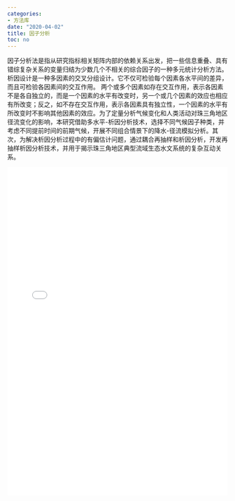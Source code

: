 ```yaml
---
categories:
- 方法库
date: "2020-04-02"
title: 因子分析
toc: no
---
```


因子分析法是指从研究指标相关矩阵内部的依赖关系出发，把一些信息重叠、具有错综复杂关系的变量归结为少数几个不相关的综合因子的一种多元统计分析方法。析因设计是一种多因素的交叉分组设计。它不仅可检验每个因素各水平间的差异，而且可检验各因素间的交互作用。 两个或多个因素如存在交互作用，表示各因素不是各自独立的，而是一个因素的水平有改变时，另一个或几个因素的效应也相应有所改变；反之，如不存在交互作用，表示各因素具有独立性，一个因素的水平有所改变时不影响其他因素的效应。为了定量分析气候变化和人类活动对珠三角地区径流变化的影响，本研究借助多水平-析因分析技术，选择不同气候因子种类，并考虑不同提前时间的前期气候，开展不同组合情景下的降水-径流模拟分析。其次，为解决析因分析过程中的有偏估计问题，通过耦合再抽样和析因分析，开发再抽样析因分析技术，并用于揭示珠三角地区典型流域生态水文系统的复杂互动关系。

<embed src="/post/methods/因子分析.pdf#toolbar=0" type="application/pdf" width="100%" height=750>

